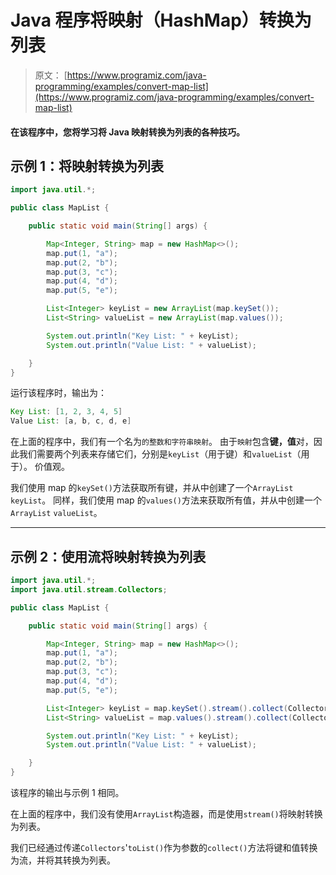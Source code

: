 # Java 程序将映射（HashMap）转换为列表

> 原文： [https://www.programiz.com/java-programming/examples/convert-map-list](https://www.programiz.com/java-programming/examples/convert-map-list)

#### 在该程序中，您将学习将 Java 映射转换为列表的各种技巧。

## 示例 1：将映射转换为列表

```java
import java.util.*;

public class MapList {

    public static void main(String[] args) {

        Map<Integer, String> map = new HashMap<>();
        map.put(1, "a");
        map.put(2, "b");
        map.put(3, "c");
        map.put(4, "d");
        map.put(5, "e");

        List<Integer> keyList = new ArrayList(map.keySet());
        List<String> valueList = new ArrayList(map.values());

        System.out.println("Key List: " + keyList);
        System.out.println("Value List: " + valueList);

    }
}
```

运行该程序时，输出为：

```java
Key List: [1, 2, 3, 4, 5]
Value List: [a, b, c, d, e]
```

在上面的程序中，我们有一个名为`的整数和字符串映射`。 由于`映射`包含**键，值**对，因此我们需要两个列表来存储它们，分别是`keyList`（用于键）和`valueList`（用于）。 价值观。

我们使用 map 的`keySet()`方法获取所有键，并从中创建了一个`ArrayList` `keyList`。 同样，我们使用 map 的`values()`方法来获取所有值，并从中创建一个`ArrayList` `valueList`。

* * *

## 示例 2：使用流将映射转换为列表

```java
import java.util.*;
import java.util.stream.Collectors;

public class MapList {

    public static void main(String[] args) {

        Map<Integer, String> map = new HashMap<>();
        map.put(1, "a");
        map.put(2, "b");
        map.put(3, "c");
        map.put(4, "d");
        map.put(5, "e");

        List<Integer> keyList = map.keySet().stream().collect(Collectors.toList());
        List<String> valueList = map.values().stream().collect(Collectors.toList());

        System.out.println("Key List: " + keyList);
        System.out.println("Value List: " + valueList);

    }
}
```

该程序的输出与示例 1 相同。

在上面的程序中，我们没有使用`ArrayList`构造器，而是使用`stream()`将映射转换为列表。

我们已经通过传递`Collectors`'`toList()`作为参数的`collect()`方法将键和值转换为流，并将其转换为列表。